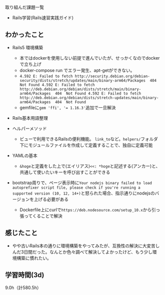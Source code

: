 取り組んだ課題一覧
- Rails学習(Rails速習実践ガイド) 

## わかったこと
- Rails5 環境構築
  - 本ではdockerを使用しない前提で進んでいたが、せっかくなのでdockerで立ち上げ
  - docker-compose run でエラー発生、apt-getができない。
  - `4.592 E: Failed to fetch http://security.debian.org/debian-security/dists/stretch/updates/main/binary-arm64/Packages  404  Not Found
4.592 E: Failed to fetch http://deb.debian.org/debian/dists/stretch/main/binary-arm64/Packages  404  Not Found
4.592 E: Failed to fetch http://deb.debian.org/debian/dists/stretch-updates/main/binary-arm64/Packages  404  Not Found`
   - gemfileに`gem 'ffi', '= 1.16.3'`追加で一旦解決

- Rails基本用語整理
- ヘルパーメソッド
  - ビューで利用できるRailsの便利機能。 `link_to`など。`helpers/`フォルダ下にモジュールファイルを作成して定義することで、独自に定義可能

- YAMLの基本
  - `&hoge`と定義をした上で(エイリアス)`<<: *hoge`と記述する(アンカー)と、共通して使いたいキーを呼び出すことができる

- bootstrap周りで、ページ表示時に`Your nodejs binary failed to load autoprefixer script file, please check if you're running a supported version (10, 12, 14+)`と怒られた場合、指示通りにnodejsのバージョンを上げる必要がある
  - Dockerfile上にcurlで`https://deb.nodesource.com/setup_10.x`から引っ張ってくることで解決

## 感じたこと
- やや古いRails本の通りに環境構築をやってみたが、互換性の解決に大変苦しんだ3日間だった。なんとか色々調べて解決してよかったけど、もう少し環境構築に慣れたい。

## 学習時間(3d)
9.0h（計580.5h）